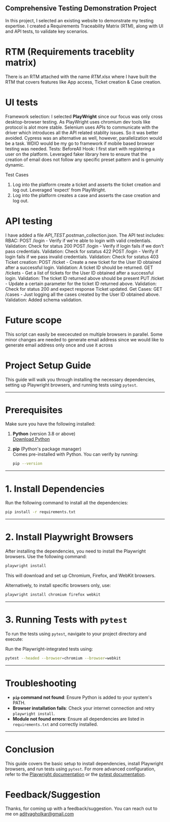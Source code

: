 ## Comprehensive Testing Demonstration Project
In this project, I selected an existing website to demonstrate my testing expertise. I created a Requirements Traceability Matrix (RTM), along with UI and API tests, to validate key scenarios.

# RTM (Requirements traceblity matrix)
There is an RTM attached with the name _RTM_.xlsx where I have built the RTM that covers features like App access, Ticket creation & Case creation. 

# UI tests
Framework selection: I selected **PlayWright** since our focus was only cross desktop-browser testing. As PlayWright uses chromium dev tools like protocol is alot more stable.
                      Selenium uses APIs to communicate with the driver which introduces all the API related stablity issues. So it was better avoided.
                      Cypress was an alternative as well, however, parallelization would be a task. 
                      WDIO would be my go to framework if mobile based browser testing was needed. 
Tests:
BeforeAll Hook: 
I first start with registering a user on the platform. Leveraged faker library here to ensure that the creation of email does not follow any specific preset pattern and is
genuinly dynamic.

Test Cases
1. Log into the platform create a ticket and asserts the ticket creation and log out. Leveraged 'expect' from PlayWright. 
2. Log into the platform creates a case and asserts the case creation and log out.


# API testing
I have added a file _API_TEST_.postman_collection.json. 
The API test includes:
RBAC:
  POST /login - Verify if we're able to login with valid credentials. Validation: Check for status 200
  POST /login - Verify if login fails if we don't pass credentials. Validation: Check for sstatus 422
  POST /login - Verify if login fails if we pass invalid credentials. Validation: Check for sstatus 403
Ticket creation:
  POST /ticket - Create a new ticket for the User ID obtained after a successful login. Validation: A ticket ID should be returned.
  GET /tickets - Get a list of tickets for the User ID obtained after a successful login. Validation: The ticket ID returned above should be present
  PUT /ticket - Update a certain parameter for the ticket ID returned above. Validation: Check for status 200 and expect response Ticket updated. 
Get Cases:
  GET /cases - Just logging all the cases created by the User ID obtained above. Validation: Added schema validation. 

# Future scope
This script can easily be exececuted on multiple browsers in parallel. 
Some minor changes are needed to generate email address since we would like to generate email address only once and use it across

# Project Setup Guide

This guide will walk you through installing the necessary dependencies, setting up Playwright browsers, and running tests using `pytest`.

---

# Prerequisites

Make sure you have the following installed:

1. **Python** (version 3.8 or above)  
   [Download Python](https://www.python.org/downloads/)

2. **pip** (Python's package manager)  
   Comes pre-installed with Python. You can verify by running:  
   ```bash
   pip --version
   ```

---

# 1. Install Dependencies

Run the following command to install all the dependencies:

```bash
pip install -r requirements.txt
```

---

# 2. Install Playwright Browsers

After installing the dependencies, you need to install the Playwright browsers. Use the following command:

```bash
playwright install
```

This will download and set up Chromium, Firefox, and WebKit browsers.

Alternatively, to install specific browsers only, use:

```bash
playwright install chromium firefox webkit
```

---

# 3. Running Tests with `pytest`

To run the tests using `pytest`, navigate to your project directory and execute:

Run the Playwright-integrated tests using:

```bash
pytest --headed --browser=chromium --browser=webkit
```

---

# Troubleshooting

- **`pip` command not found**: Ensure Python is added to your system's PATH.
- **Browser installation fails**: Check your internet connection and retry `playwright install`.
- **Module not found errors**: Ensure all dependencies are listed in `requirements.txt` and correctly installed.

---

# Conclusion

This guide covers the basic setup to install dependencies, install Playwright browsers, and run tests using `pytest`. For more advanced configuration, refer to the [Playwright documentation](https://playwright.dev/) or the [pytest documentation](https://docs.pytest.org/).

# Feedback/Suggestion
Thanks, for coming up with a feedback/suggestion. You can reach out to me on adityagholkar@gmail.com
